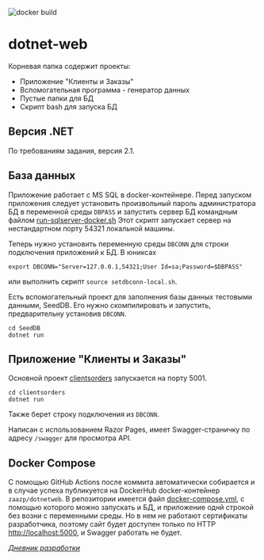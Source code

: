 ![docker build](https://github.com/saaska/dotnet-web/actions/workflows/dockerbuild.yml/badge.svg)

# dotnet-web

Корневая папка содержит проекты: 
* Приложение "Клиенты и Заказы"
* Вспомогательная программа - генератор данных
* Пустые папки для БД
* Скрипт bash для запуска БД

## Версия .NET

По требованиям задания, версия 2.1.

## База данных

Приложение работает с MS SQL в docker-контейнере. Перед запуском приложения 
следует установить произвольный пароль администратора БД в переменной среды `DBPASS` 
и запустить сервер БД командным файлом [run-sqlserver-docker.sh](./run-sqlserver-docker.sh)
Этот скрипт запускает сервер на нестандартном порту 54321 локальной машины. 

Теперь нужно установить переменную среды `DBCONN` для строки подключения приложений к БД.
В юниксах

    export DBCONN="Server=127.0.0.1,54321;User Id=sa;Password=$DBPASS"

или выполнить скрипт `source setdbconn-local.sh`.

Есть вспомогательный проект для заполнения базы данных тестовыми данными,
SeedDB. Его нужно скомпилировать и запустить, предварительну установив `DBCONN`.

    cd SeedDB
    dotnet run

## Приложение "Клиенты и Заказы"

Основной проект [clientsorders](./clientsorders) запускается на порту 5001.

    cd clientsorders
    dotnet run

Также берет строку подключения из `DBCONN`.

Написан с использованием Razor Pages, имеет Swagger-страничку по адресу
`/swagger` для просмотра API.


## Docker Compose

С помощью GitHub Actions после коммита автоматически собирается и в случае
успеха публикуется на DockerHub docker-контейнер `zaazp/dotnetweb`. 
В репозитории имеется файл [docker-compose.yml](./docker-compose.yml),
с помощью которого можно запускать и БД, и приложение однй строкой без
возни с переменными среды. Но в нем не работают сертификаты разработчика,
поэтому сайт будет доступен только по HTTP [http://localhost:5000](http://localhost:5000), 
и Swagger работать не будет.


[*Дневник разработки*](./diary.md)
